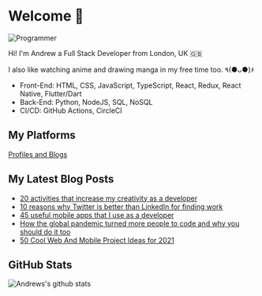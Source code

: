 # Welcome 👋

![Programmer](https://res.cloudinary.com/d74fh3kw/image/upload/v1617063549/twitter-banner_wtcajg.png 'Programmer')

Hi! I'm Andrew a Full Stack Developer from London, UK 🇬🇧

I also like watching anime and drawing manga in my free time too. ٩(●ᴗ●)۶

- Front-End: HTML, CSS, JavaScript, TypeScript, React, Redux, React Native, Flutter/Dart
- Back-End: Python, NodeJS, SQL, NoSQL
- CI/CD: GitHub Actions, CircleCI

## My Platforms

[Profiles and Blogs](https://linktr.ee/andrewbaisden)

## My Latest Blog Posts

<!-- BLOG-POST-LIST:START -->
- [20 activities that increase my creativity as a developer](https://dev.to/andrewbaisden/20-activities-that-increase-my-creativity-as-a-developer-244n)
- [10 reasons why Twitter is better than LinkedIn for finding work](https://dev.to/andrewbaisden/10-reasons-why-twitter-is-better-than-linkedin-for-finding-work-gbk)
- [45 useful mobile apps that I use as a developer](https://dev.to/andrewbaisden/45-useful-mobile-apps-that-i-use-as-a-developer-2ko4)
- [How the global pandemic turned more people to code and why you should do it too](https://dev.to/andrewbaisden/how-the-global-pandemic-turned-more-people-to-code-and-why-you-should-do-it-too-52b7)
- [50 Cool Web And Mobile Project Ideas for 2021](https://dev.to/andrewbaisden/50-cool-web-and-mobile-project-ideas-for-2021-1pgl)
<!-- BLOG-POST-LIST:END -->

## GitHub Stats

![Andrews's github stats](https://github-readme-stats.vercel.app/api?username=andrewbaisden&show_icons=true&theme=tokyonight)
